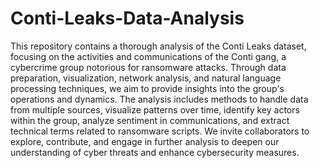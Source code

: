 # Conti-Leaks-Data-Analysis
This repository contains a thorough analysis of the Conti Leaks dataset, focusing on the activities and communications of the Conti gang, a cybercrime group notorious for ransomware attacks. Through data preparation, visualization, network analysis, and natural language processing techniques, we aim to provide insights into the group's operations and dynamics. The analysis includes methods to handle data from multiple sources, visualize patterns over time, identify key actors within the group, analyze sentiment in communications, and extract technical terms related to ransomware scripts. We invite collaborators to explore, contribute, and engage in further analysis to deepen our understanding of cyber threats and enhance cybersecurity measures.

